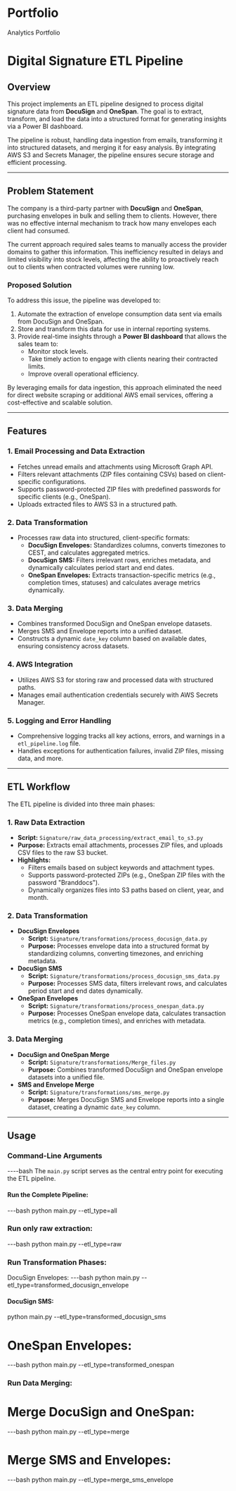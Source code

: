 # Portfolio
Analytics Portfolio
# Digital Signature ETL Pipeline

## Overview

This project implements an ETL pipeline designed to process digital signature data from **DocuSign** and **OneSpan**. The goal is to extract, transform, and load the data into a structured format for generating insights via a Power BI dashboard. 

The pipeline is robust, handling data ingestion from emails, transforming it into structured datasets, and merging it for easy analysis. By integrating AWS S3 and Secrets Manager, the pipeline ensures secure storage and efficient processing.

---

## Problem Statement

The company is a third-party partner with **DocuSign** and **OneSpan**, purchasing envelopes in bulk and selling them to clients. However, there was no effective internal mechanism to track how many envelopes each client had consumed. 

The current approach required sales teams to manually access the provider domains to gather this information. This inefficiency resulted in delays and limited visibility into stock levels, affecting the ability to proactively reach out to clients when contracted volumes were running low.

### **Proposed Solution**

To address this issue, the pipeline was developed to:
1. Automate the extraction of envelope consumption data sent via emails from DocuSign and OneSpan.
2. Store and transform this data for use in internal reporting systems.
3. Provide real-time insights through a **Power BI dashboard** that allows the sales team to:
   - Monitor stock levels.
   - Take timely action to engage with clients nearing their contracted limits.
   - Improve overall operational efficiency.

By leveraging emails for data ingestion, this approach eliminated the need for direct website scraping or additional AWS email services, offering a cost-effective and scalable solution.

---

## Features

### **1. Email Processing and Data Extraction**
   - Fetches unread emails and attachments using Microsoft Graph API.
   - Filters relevant attachments (ZIP files containing CSVs) based on client-specific configurations.
   - Supports password-protected ZIP files with predefined passwords for specific clients (e.g., OneSpan).
   - Uploads extracted files to AWS S3 in a structured path.

### **2. Data Transformation**
   - Processes raw data into structured, client-specific formats:
     - **DocuSign Envelopes:** Standardizes columns, converts timezones to CEST, and calculates aggregated metrics.
     - **DocuSign SMS:** Filters irrelevant rows, enriches metadata, and dynamically calculates period start and end dates.
     - **OneSpan Envelopes:** Extracts transaction-specific metrics (e.g., completion times, statuses) and calculates average metrics dynamically.

### **3. Data Merging**
   - Combines transformed DocuSign and OneSpan envelope datasets.
   - Merges SMS and Envelope reports into a unified dataset.
   - Constructs a dynamic `date_key` column based on available dates, ensuring consistency across datasets.

### **4. AWS Integration**
   - Utilizes AWS S3 for storing raw and processed data with structured paths.
   - Manages email authentication credentials securely with AWS Secrets Manager.

### **5. Logging and Error Handling**
   - Comprehensive logging tracks all key actions, errors, and warnings in a `etl_pipeline.log` file.
   - Handles exceptions for authentication failures, invalid ZIP files, missing data, and more.

---

## ETL Workflow

The ETL pipeline is divided into three main phases:

### **1. Raw Data Extraction**
- **Script:** `Signature/raw_data_processing/extract_email_to_s3.py`
- **Purpose:** Extracts email attachments, processes ZIP files, and uploads CSV files to the raw S3 bucket.
- **Highlights:**
  - Filters emails based on subject keywords and attachment types.
  - Supports password-protected ZIPs (e.g., OneSpan ZIP files with the password "Branddocs").
  - Dynamically organizes files into S3 paths based on client, year, and month.

### **2. Data Transformation**
- **DocuSign Envelopes**
  - **Script:** `Signature/transformations/process_docusign_data.py`
  - **Purpose:** Processes envelope data into a structured format by standardizing columns, converting timezones, and enriching metadata.
- **DocuSign SMS**
  - **Script:** `Signature/transformations/process_docusign_sms_data.py`
  - **Purpose:** Processes SMS data, filters irrelevant rows, and calculates period start and end dates dynamically.
- **OneSpan Envelopes**
  - **Script:** `Signature/transformations/process_onespan_data.py`
  - **Purpose:** Processes OneSpan envelope data, calculates transaction metrics (e.g., completion times), and enriches with metadata.

### **3. Data Merging**
- **DocuSign and OneSpan Merge**
  - **Script:** `Signature/transformations/Merge_files.py`
  - **Purpose:** Combines transformed DocuSign and OneSpan envelope datasets into a unified file.
- **SMS and Envelope Merge**
  - **Script:** `Signature/transformations/sms_merge.py`
  - **Purpose:** Merges DocuSign SMS and Envelope reports into a single dataset, creating a dynamic `date_key` column.

---

## Usage

### **Command-Line Arguments**
----bash
The `main.py` script serves as the central entry point for executing the ETL pipeline.

#### Run the Complete Pipeline:
---bash
python main.py --etl_type=all

### Run only raw extraction:
---bash
python main.py --etl_type=raw

### Run Transformation Phases:
DocuSign Envelopes:
---bash
python main.py --etl_type=transformed_docusign_envelope

#### DocuSign SMS:
python main.py --etl_type=transformed_docusign_sms

# OneSpan Envelopes:
---bash
python main.py --etl_type=transformed_onespan

### Run Data Merging:
# Merge DocuSign and OneSpan:
---bash
python main.py --etl_type=merge
# Merge SMS and Envelopes:
---bash
python main.py --etl_type=merge_sms_envelope








